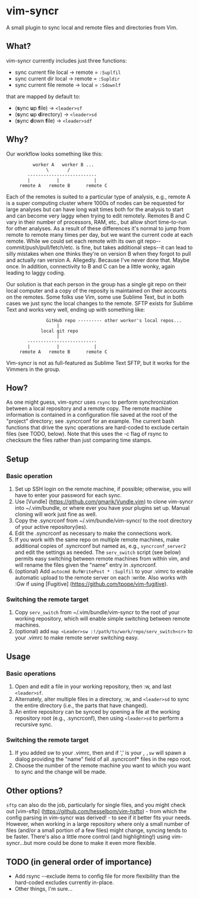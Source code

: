 # vim-syncr

A small plugin to sync local and remote files and directories from Vim.

## What?
vim-syncr currently includes just three functions:
* sync current file local -> remote = `:Suplfil` 
* sync current dir local -> remote = `:Supldir` 
* sync current file remote -> local = `:Sdownlf` 

that are mapped by default to:
* (**s**ync **u**p **f**ile) -> `<leader>sf` 
* (**s**ync **u**p **d**irectory) -> `<leader>sd` 
* (**s**ync **d**own **f**ile) -> `<leader>sdf` 

## Why?
Our workflow looks something like this:

```
          worker A   worker B ...
               \       /
        --------------------------
        |          |             |
     remote A   remote B      remote C
```

Each of the remotes is suited to a particular type of analysis, e.g., remote A
is a super computing cluster where 1000s of nodes can be requested for large 
analyses but can have long wait times both for the analysis to start and can
become very laggy when trying to edit remotely. Remotes B and C vary in their
number of processors, RAM, etc., but allow short time-to-run for other analyses.
As a result of these differences it's normal to jump from remote to remote many
times per day, but we want the current code at each remote. While we could set
each remote with its own git repo--commit/push/pull/fetch/etc. is fine, but 
takes additional steps--it can lead to silly mistakes when one thinks they're 
on version B when they forgot to pull and actually ran version A. Allegedly. 
Because I've never done that. Maybe once. In addition, connectivity to B and C 
can be a little wonky, again leading to laggy coding.

Our solution is that each person in the group has a single git repo on their 
local computer and a copy of the reposity is maintained on their accounts on the
remotes. Some folks use Vim, some use Sublime Text, but in both cases we just 
sync the local changes to the remote. SFTP exists for Sublime Text and works 
very well, ending up with something like:

```
               GitHub repo --------- other worker's local repos...
                   |
             local git repo
                   |
        --------------------------
        |          |             |
     remote A   remote B      remote C
```
Vim-syncr is not as full-featured as Sublime Text SFTP, but it works for the 
Vimmers in the group.

## How?
As one might guess, vim-syncr uses `rsync` to perform synchronization between a
local repository and a remote copy. The remote machine information is contained
in a configuration file saved at the root of the "project" directory; see
.syncrconf for an example. The current bash functions that drive the sync
operations are hard-coded to exclude certain files (see TODO, below). Note that
this uses the -c flag of rsync to checksum the files rather than just comparing
time stamps.

## Setup
### Basic operation
1. Set up SSH login on the remote machine, if possible; otherwise, you will have
   to enter your password for each sync.
2. Use [Vundle] (https://github.com/gmarik/Vundle.vim) to clone vim-syncr into
   ~/.vim/bundle, or where ever you have your plugins set up. Manual cloning 
   will work just fine as well.
3. Copy the .syncrconf from ~/.vim/bundle/vim-syncr/ to the root directory of 
   your active repository(ies).
4. Edit the .syncrconf as necessary to make the connections work.
5. If you work with the same repo on multiple remote machines, make additional
   copies of .syncrconf but named as, e.g., `syncrconf_server2` and edit the 
   settings as needed. The `serv_switch` script (see below) permits easy 
   switching between remote machines from within vim, and will rename the files
   given the "name" entry in .syncrconf.
6. (optional) Add `autocmd BufWritePost * :Suplfil` to your .vimrc to enable 
   automatic upload to the remote server on each :write. Also works with :Gw if
   using [Fugitive] (https://github.com/tpope/vim-fugitive).

### Switching the remote target
1. Copy `serv_switch` from ~/.vim/bundle/vim-syncr to the root of your working 
   repository, which will enable simple switching between remote machines.
2. (optional) add `map <Leader>sw :!/path/to/work/repo/serv_switch<cr>` to your 
   .vimrc to make remote server switching easy.

## Usage
### Basic operations
1. Open and edit a file in your working repository, then :w, and last `<leader>sf`.
2. Alternately, alter multiple files in a directory, :w, and `<leader>sd` to
   sync the entire directory (i.e., the parts that have changed).
3. An entire repository can be synced by opening a file at the working 
   repository root (e.g., .syncrconf), then using `<leader>sd` to perform a 
   recursive sync.

### Switching the remote target
1. If you added <Leader>sw to your .vimrc, then and if ',' is your <Leader>, 
   `,sw` will spawn a dialog providing the "name" field of all .syncrconf* 
   files in the repo root.
2. Choose the number of the remote machine you want to which you want to sync
   and the change will be made.

## Other options?
`sftp` can also do the job, particularly for single files, and you might check out
[vim-sftp] (https://github.com/hesselbom/vim-hsftp) - from which the config
parsing in vim-syncr was derived! - to see if it better fits your needs. However,
when working in a large repository where only a small number of files (and/or a
small portion of a few files) might change, syncing tends to be faster. There's
also a little more control (and highlighting!) using vim-syncr...but more could
be done to make it even more flexible.

## TODO (in general order of importance)
* Add rsync --exclude items to config file for more flexibility than the
  hard-coded excludes currently in-place.
* Other things, I'm sure...
